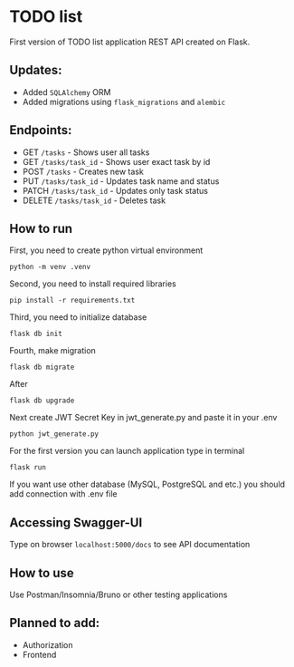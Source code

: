 # TODO list

First version of TODO list application REST API created on Flask.

## Updates:

- Added `SQLAlchemy` ORM
- Added migrations using `flask_migrations` and `alembic`

## Endpoints:

- GET `/tasks` - Shows user all tasks
- GET `/tasks/task_id` - Shows user exact task by id
- POST `/tasks` - Creates new task
- PUT `/tasks/task_id` - Updates task name and status
- PATCH `/tasks/task_id` - Updates only task status
- DELETE `/tasks/task_id` - Deletes task

## How to run

First, you need to create python virtual environment

```
python -m venv .venv
```

Second, you need to install required libraries

```
pip install -r requirements.txt
```

Third, you need to initialize database

```
flask db init
```

Fourth, make migration

```
flask db migrate
```

After

```
flask db upgrade
```

Next create JWT Secret Key in jwt_generate.py and paste it in your .env

```
python jwt_generate.py
```

For the first version you can launch application type in terminal

```
flask run
```

If you want use other database (MySQL, PostgreSQL and etc.) you should add connection with .env file

## Accessing Swagger-UI

Type on browser `localhost:5000/docs` to see API documentation

## How to use

Use Postman/Insomnia/Bruno or other testing applications

## Planned to add:

- Authorization
- Frontend
